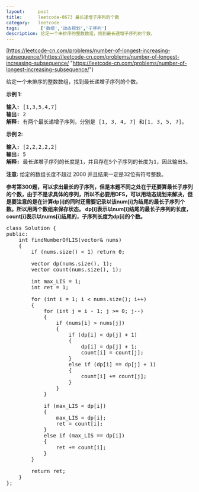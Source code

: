 ```yaml
---
layout:     post
title:      leetcode-0673 最长递增子序列的个数
category:   leetcode
tags:        ['数组','动态规划','子序列']
description: 给定一个未排序的整数数组，找到最长递增子序列的个数。
---
```


[https://leetcode-cn.com/problems/number-of-longest-increasing-subsequence/](https://leetcode-cn.com/problems/number-of-longest-increasing-subsequence/ "https://leetcode-cn.com/problems/number-of-longest-increasing-subsequence/")

<div class="notranslate"><p>给定一个未排序的整数数组，找到最长递增子序列的个数。</p>

<p><strong>示例 1:</strong></p>

<pre><strong>输入:</strong> [1,3,5,4,7]
<strong>输出:</strong> 2
<strong>解释:</strong> 有两个最长递增子序列，分别是 [1, 3, 4, 7] 和[1, 3, 5, 7]。
</pre>

<p><strong>示例 2:</strong></p>

<pre><strong>输入:</strong> [2,2,2,2,2]
<strong>输出:</strong> 5
<strong>解释:</strong> 最长递增子序列的长度是1，并且存在5个子序列的长度为1，因此输出5。
</pre>

<p><strong>注意:</strong>&nbsp;给定的数组长度不超过 2000 并且结果一定是32位有符号整数。</p>
</div>

<p><strong>参考第300题，可以求出最长的子序列，但是本题不同之处在于还要算最长子序列的个数，由于不是求具体的序列，所以不必要用DFS，可以用动态规划来解决，但是要注意的是在计算dp[i]的同时还需要记录以该num[i]为结尾的最长子序列个数。所以用两个数组来保存状态。
dp[i]表示以num[i]结尾的最长子序列的长度，count[i]表示以nums[i]结尾的，子序列长度为dp[i]的个数。</strong></p>

<pre>
class Solution {
public:
    int findNumberOfLIS(vector<int>& nums) 
    {
        if (nums.size() < 1) return 0;

        vector<int> dp(nums.size(), 1);
        vector<int> count(nums.size(), 1);
        
        int max_LIS = 1;
        int ret = 1;

        for (int i = 1; i < nums.size(); i++)
        {
            for (int j = i - 1; j >= 0; j--)
            {
                if (nums[i] > nums[j])
                {
                    if (dp[i] < dp[j] + 1)
                    {
                        dp[i] = dp[j] + 1;
                        count[i] = count[j];
                    }
                    else if (dp[i] == dp[j] + 1)
                    {
                        count[i] += count[j];
                    }
                }
            }

            if (max_LIS < dp[i])
            {
                max_LIS = dp[i];
                ret = count[i];
            }
            else if (max_LIS == dp[i])
            {
                ret += count[i];
            }
        }

        return ret;
    }
};
</pre>